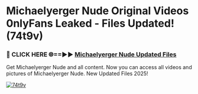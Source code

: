 # Michaelyerger Nude Original Videos 0nlyFans Leaked - Files Updated! (74t9v)

<h3>🔴 CLICK HERE 🌐==►► <a href="https://tinyurl.com/y5r63du9" rel="nofollow">Michaelyerger Nude Updated Files</a></h3>

Get Michaelyerger Nude and all content. Now you can access all videos and pictures of Michaelyerger Nude. New Updated Files 2025!

[![74t9v](https://i.imgur.com/UVo9nyh.gif)](https://tinyurl.com/y5r63du9)